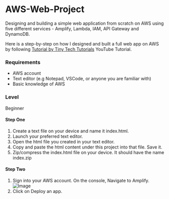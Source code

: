 # AWS-Web-Project
Designing and building a simple web application from scratch on AWS using five different services - Amplify, Lambda, IAM, API Gateway and DynamoDB.

Here is a step-by-step on how I designed and built a full web app on AWS by following [Tutorial by Tiny Tech Tutorials](https://youtu.be/7m_q1ldzw0U?si=-u2LWjtARnRJilov) YouTube Tutorial.

### Requirements
- AWS account
- Text editor (e.g Notepad, VSCode, or anyone you are familiar with)
- Basic knowledge of AWS
  
### Level
Beginner 

#### Step One
1. Create a text file on your device and name it index.html.
2. Launch your preferred text editor.
3. Open the html file you created in your text editor.
4. Copy and paste the html content under this project into that file. Save it.
5. Zip/compress the index.html file on your device. It should have the name index.zip

#### Step Two
1. Sign into your AWS account. On the console, Navigate to Amplify.
   ![Image](https://github.com/user-attachments/assets/bbd22c6d-3b29-4403-8313-8c34d7d14ae9)
2. Click on Deploy an app.
   
   
   
